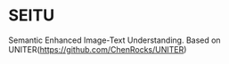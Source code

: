 # SEITU
Semantic Enhanced Image-Text Understanding.
Based on UNITER(https://github.com/ChenRocks/UNITER)
